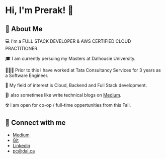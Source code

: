 # Hi, I'm Prerak! 👋

## 🚀 About Me

💻 I'm a FULL STACK DEVELOPER & AWS CERTIFIED CLOUD PRACTITIONER.

🎓 I am currently persuing my Masters at Dalhousie University.

👨🏻‍💻 Prior to this I have worked at Tata Consultancy Services for 3 years as a Software Engineer.

💫 My field of interest is Cloud, Backend and Full Stack development.

📝I also sometimes like write technical blogs on [Medium](https://medium.com/@prerakchoksi).

☢️ I am open for co-op / full-time oppertunities from this Fall.

## 🔗 Connect with me

- [Medium](https://medium.com/@prerakchoksi)
- [Git](https://github.com/prerak13)
- [Linkedin](https://www.linkedin.com/in/prerak13/)
- pc@dal.ca
